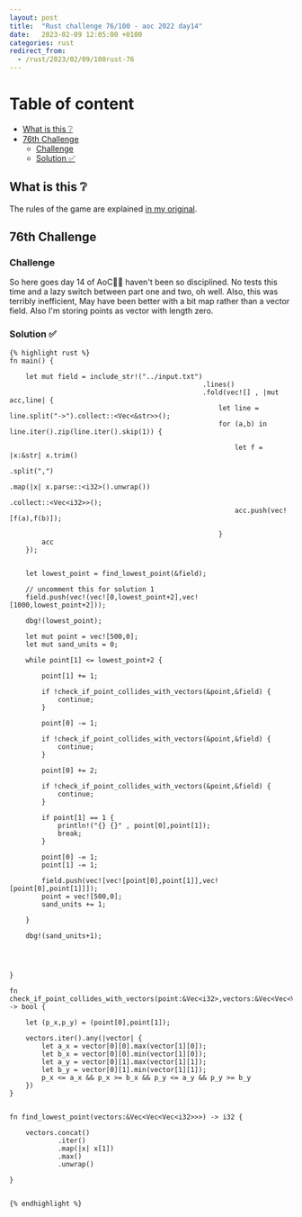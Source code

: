 ```yaml
---
layout: post
title:  "Rust challenge 76/100 - aoc 2022 day14"
date:   2023-02-09 12:05:00 +0100
categories: rust
redirect_from:
  - /rust/2023/02/09/100rust-76
---
```



#  Table of content
<!-- MarkdownTOC autolink="true" -->

- [What is this :grey_question:](#what-is-this-grey_question)
- [76th Challenge](#76th-challenge)
    - [Challenge](#challenge)
    - [Solution :white_check_mark:](#solution-white_check_mark)

<!-- /MarkdownTOC -->

## What is this :grey_question: 

The rules of the game are explained [in my original](https://maebli.github.io/rust/2021/10/18/100rust.html). 

## 76th Challenge
### Challenge

So here goes day 14 of AoC🎅🦀 haven't been so disciplined. No tests this time and a lazy switch between part one and two, oh well.
Also, this was terribly inefficient, May have been better with a bit map rather than a vector field. Also I'm storing points as vector with length zero.

### Solution :white_check_mark:



    {% highlight rust %}
    fn main() {

        let mut field = include_str!("../input.txt")
                                                    .lines()
                                                    .fold(vec![] , |mut acc,line| {
                                                        let line = line.split("->").collect::<Vec<&str>>();
                                                        for (a,b) in line.iter().zip(line.iter().skip(1)) {

                                                            let f = |x:&str| x.trim()
                                                                                                .split(",")
                                                                                                .map(|x| x.parse::<i32>().unwrap())
                                                                                                .collect::<Vec<i32>>();
                                                            acc.push(vec![f(a),f(b)]);

                                                        }
            acc
        });


        let lowest_point = find_lowest_point(&field);

        // uncomment this for solution 1
        field.push(vec!(vec![0,lowest_point+2],vec![1000,lowest_point+2]));

        dbg!(lowest_point);

        let mut point = vec![500,0];
        let mut sand_units = 0;

        while point[1] <= lowest_point+2 {
            
            point[1] += 1;

            if !check_if_point_collides_with_vectors(&point,&field) {
                continue;
            }

            point[0] -= 1;

            if !check_if_point_collides_with_vectors(&point,&field) {
                continue;
            }

            point[0] += 2;

            if !check_if_point_collides_with_vectors(&point,&field) {
                continue;
            }

            if point[1] == 1 {
                println!("{} {}" , point[0],point[1]);
                break;
            }

            point[0] -= 1;
            point[1] -= 1;

            field.push(vec![vec![point[0],point[1]],vec![point[0],point[1]]]);
            point = vec![500,0];
            sand_units += 1;

        }

        dbg!(sand_units+1);




    }

    fn check_if_point_collides_with_vectors(point:&Vec<i32>,vectors:&Vec<Vec<Vec<i32>>>) -> bool {

        let (p_x,p_y) = (point[0],point[1]);

        vectors.iter().any(|vector| {
            let a_x = vector[0][0].max(vector[1][0]);
            let b_x = vector[0][0].min(vector[1][0]);
            let a_y = vector[0][1].max(vector[1][1]);
            let b_y = vector[0][1].min(vector[1][1]);
            p_x <= a_x && p_x >= b_x && p_y <= a_y && p_y >= b_y
        })
    }


    fn find_lowest_point(vectors:&Vec<Vec<Vec<i32>>>) -> i32 {

        vectors.concat()
                .iter()
                .map(|x| x[1])
                .max()
                .unwrap()

    }


    {% endhighlight %}
